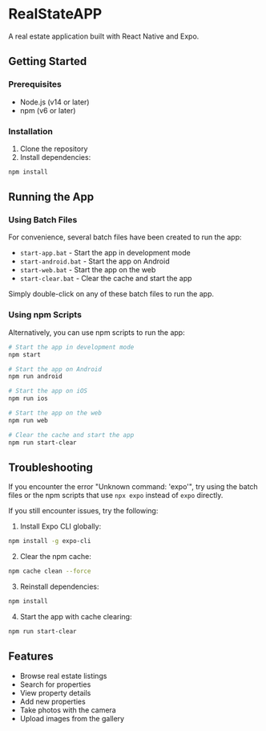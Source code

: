 # RealStateAPP

A real estate application built with React Native and Expo.

## Getting Started

### Prerequisites

- Node.js (v14 or later)
- npm (v6 or later)

### Installation

1. Clone the repository
2. Install dependencies:

```bash
npm install
```

## Running the App

### Using Batch Files

For convenience, several batch files have been created to run the app:

- `start-app.bat` - Start the app in development mode
- `start-android.bat` - Start the app on Android
- `start-web.bat` - Start the app on the web
- `start-clear.bat` - Clear the cache and start the app

Simply double-click on any of these batch files to run the app.

### Using npm Scripts

Alternatively, you can use npm scripts to run the app:

```bash
# Start the app in development mode
npm start

# Start the app on Android
npm run android

# Start the app on iOS
npm run ios

# Start the app on the web
npm run web

# Clear the cache and start the app
npm run start-clear
```

## Troubleshooting

If you encounter the error "Unknown command: 'expo'", try using the batch files or the npm scripts that use `npx expo` instead of `expo` directly.

If you still encounter issues, try the following:

1. Install Expo CLI globally:

```bash
npm install -g expo-cli
```

2. Clear the npm cache:

```bash
npm cache clean --force
```

3. Reinstall dependencies:

```bash
npm install
```

4. Start the app with cache clearing:

```bash
npm run start-clear
```

## Features

- Browse real estate listings
- Search for properties
- View property details
- Add new properties
- Take photos with the camera
- Upload images from the gallery

